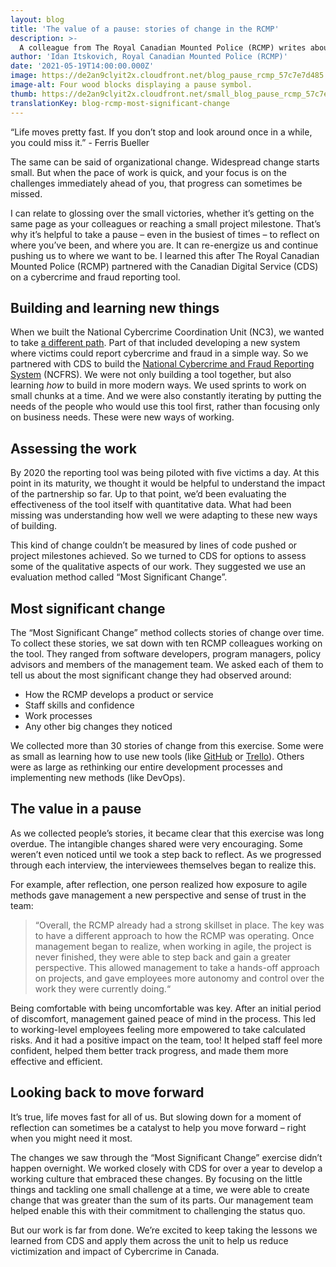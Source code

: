 ```yaml
---
layout: blog
title: 'The value of a pause: stories of change in the RCMP'
description: >-
  A colleague from The Royal Canadian Mounted Police (RCMP) writes about how pausing to reflect on a partnership with CDS helped the team notice positive change in the organization.
author: 'Idan Itskovich, Royal Canadian Mounted Police (RCMP)'
date: '2021-05-19T14:00:00.000Z'
image: https://de2an9clyit2x.cloudfront.net/blog_pause_rcmp_57c7e7d485.jpeg
image-alt: Four wood blocks displaying a pause symbol.
thumb: https://de2an9clyit2x.cloudfront.net/small_blog_pause_rcmp_57c7e7d485.jpeg
translationKey: blog-rcmp-most-significant-change
---
```

“Life moves pretty fast. If you don’t stop and look around once in a while, you could miss it.” - Ferris Bueller

The same can be said of organizational change. Widespread change starts small. But when the pace of work is quick, and your focus is on the challenges immediately ahead of you, that progress can sometimes be missed. 

I can relate to glossing over the small victories, whether it’s getting on the same page as your colleagues or reaching a small project milestone. That’s why it’s helpful to take a pause – even in the busiest of times – to reflect on where you’ve been, and where you are. It can re-energize us and continue pushing us to where we want to be. I learned this after The Royal Canadian Mounted Police (RCMP) partnered with the Canadian Digital Service (CDS) on a cybercrime and fraud reporting tool. 

## Building and learning new things
When we built the National Cybercrime Coordination Unit (NC3), we wanted to take [a different path](https://digital.canada.ca/2020/03/09/leading-by-example-a-sit-down-with-our-partner-at-the-rcmp/). Part of that included developing a new system where victims could report cybercrime and fraud in a simple way. So we partnered with CDS to build the [National Cybercrime and Fraud Reporting System](https://www.rcmp-grc.gc.ca/en/new-cybercrime-and-fraud-reporting-system) (NCFRS). 
We were not only building a tool together, but also learning *how* to build in more modern ways. We used sprints to work on small chunks at a time. And we were also constantly iterating by putting the needs of the people who would use this tool first, rather than focusing only on business needs. These were new ways of working.

## Assessing the work 
By 2020 the reporting tool was being piloted with five victims a day. At this point in its maturity, we thought it would be helpful to understand the impact of the partnership so far. Up to that point, we’d been evaluating the effectiveness of the tool itself with quantitative data. What had been missing was understanding how well we were adapting to these new ways of building. 

This kind of change couldn’t be measured by lines of code pushed or project milestones achieved. So we turned to CDS for options to assess some of the qualitative aspects of our work. They suggested we use an evaluation method called “Most Significant Change”. 

## Most significant change 
The “Most Significant Change” method collects stories of change over time. To collect these stories, we sat down with ten RCMP colleagues working on the tool. They ranged from software developers, program managers, policy advisors and members of the management team. We asked each of them to tell us about the most significant change they had observed around:
* How the RCMP develops a product or service
* Staff skills and confidence
* Work processes 
* Any other big changes they noticed

We collected more than 30 stories of change from this exercise. Some were as small as learning how to use new tools (like [GitHub](https://github.com/) or [Trello](https://trello.com/)). Others were as large as rethinking  our entire development processes and implementing new methods (like DevOps).

## The value in a pause
As we collected people’s stories, it became clear that this exercise was long overdue. The intangible changes shared were very encouraging. Some weren’t even noticed until we took a step back to reflect. As we progressed through each interview, the interviewees themselves began to realize this. 

For example, after reflection, one person realized how exposure to agile methods gave management a new perspective and sense of trust in the team:

> “Overall, the RCMP already had a strong skillset in place. The key was to have a different approach to how the RCMP was operating. 
Once management began to realize, when working in agile, the project is never finished, they were able to step back and gain a greater perspective. This allowed management to take a hands-off approach on projects, and gave employees more autonomy and control over the work they were currently doing.“     

Being comfortable with being uncomfortable was key. After an initial period of discomfort, management gained peace of mind in the process. This led to working-level employees feeling more empowered to take calculated risks. And it had a positive impact on the team, too! It helped staff feel more confident, helped them better track progress, and made them more effective and efficient. 

## Looking back to move forward
It’s true, life moves fast for all of us. But slowing down for a moment of reflection can sometimes be a catalyst to help you move forward – right when you might need it most. 

The changes we saw through the “Most Significant Change” exercise didn’t happen overnight. We worked closely with CDS for over a year to develop a working culture that embraced these changes. By focusing on the little things and tackling one small challenge at a time, we were able to create change that was greater than the sum of its parts. Our management team helped enable this with their commitment to challenging the status quo. 

But our work is far from done. We’re excited to keep taking the lessons we learned from CDS and apply them across the unit to help us reduce victimization and impact of Cybercrime in Canada.

